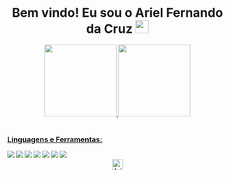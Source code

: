 <h1 align="center">
  Bem vindo! Eu sou o Ariel Fernando da Cruz
  <img src="https://i.imgur.com/ATEHSYp.gif" width="30px"/>
</h1>



<div align="center">
  <a href="https://github.com/Arieldev7/">
  <img height="165em" src="https://github-readme-stats.vercel.app/api?username=Eduardo00073&show_icons=true&theme=transparent"/>
  <img height="165em" src="https://github-readme-stats.vercel.app/api/top-langs/?username=Eduardo00073&theme=transparent"/>
</div>


<!-- https://dev.to/envoy_/150-badges-for-github-pnk -->

<div align="left" style="display: inline_block"><br>
  <h3 align="left">Linguagens e Ferramentas:</h3>
    <a href="#"><img src="https://img.shields.io/badge/.NET-5C2D91?style=for-the-badge&logo=.net&logoColor=white"></a> 
    <a href="https://github.com/Arieldev7/C-Sharp"><img src="https://img.shields.io/badge/C%23-239120?style=for-the-badge&logo=c-sharp&logoColor=white"></a> 
    <a href="#"><img src="https://img.shields.io/badge/Java-ED8B00?style=for-the-badge&logo=openjdk&logoColor=white"></a> 
    <a href="https://github.com/Arieldev7/C"><img src="https://img.shields.io/badge/C-00599C?style=for-the-badge&logo=c&logoColor=white"></a> 
    <a href="#"><img src="https://img.shields.io/badge/Python-14354C?style=for-the-badge&logo=python&logoColor=white"></a> 
    <a href="#"><img src="https://img.shields.io/badge/Microsoft_SQL_Server-CC2927?style=for-the-badge&logo=microsoft-sql-server&logoColor=white"></a> 
    <a href="https://github.com/Arieldev7/SQL/tree/main/PostgreSQL"><img src="https://img.shields.io/badge/PostgreSQL-316192?style=for-the-badge&logo=postgresql&logoColor=white"></a> 

</div>




  <div  align="center">
 <a href="#"><img  height="25" src="https://komarev.com/ghpvc/?username=Arieldev7&label=Profile%20Views&color=0165f1&style=flat" alt="Arieldev7"/></a> 
</div>

